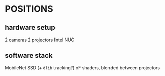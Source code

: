 # POSITIONS

## hardware setup
2 cameras
2 projectors
Intel NUC

## software stack
MobileNet SSD (+ `dlib` tracking?)
oF shaders, blended between projectors
